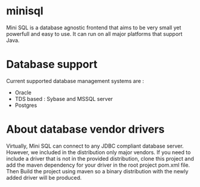 # minisql
Mini SQL is a database agnostic frontend that aims to be very small yet powerfull and easy to use. It can run on all major platforms that support Java.

# Database support 
Current supported database management systems are :
- Oracle
- TDS based : Sybase and MSSQL server
- Postgres

 # About database vendor drivers
 Virtually, Mini SQL can connect to any JDBC compliant database server. 
 However, we included in the distribution only major vendors.
 If you need to include a driver that is not in the provided distribution, clone this project and add the maven dependency for your driver in the 
 root project pom.xml file. Then Build the project using maven so a binary distribution with the newly added driver will be produced.
